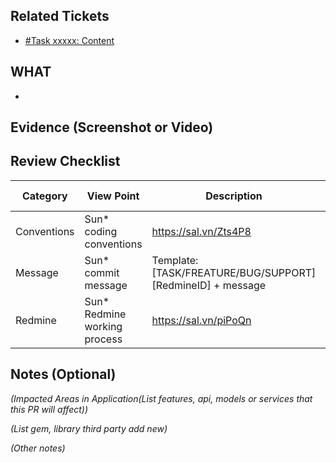 ## Related Tickets
- [#Task xxxxx: Content](https://edu-redmine.sun-asterisk.vn/issues/xxxx)
## WHAT
- 
## Evidence (Screenshot or Video)

## Review Checklist

Category | View Point | Description | Self review | Reviewer2 (name)
--- | --- | --- | --- | ---
Conventions | Sun* coding conventions | https://sal.vn/Zts4P8 |<li>- [ ] yes</li>|<li>- [ ] yes</li>
Message | Sun* commit message | Template: [TASK/FREATURE/BUG/SUPPORT][RedmineID] + message |<li>- [ ] yes</li>|<li>- [ ] yes</li>  
Redmine | Sun* Redmine working process  | https://sal.vn/piPoQn |<li>- [ ] yes</li>|<li>- [ ] yes</li>  

## Notes (Optional)
*(Impacted Areas in Application(List features, api, models or services that this PR will affect))*

*(List gem, library third party add new)*

*(Other notes)*
